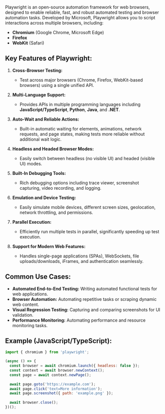 Playwright is an open-source automation framework for web browsers, designed to enable reliable, fast, and robust automated testing and browser automation tasks. Developed by Microsoft, Playwright allows you to script interactions across multiple browsers, including:

- **Chromium** (Google Chrome, Microsoft Edge)
- **Firefox**
- **WebKit** (Safari)

## Key Features of Playwright:

1. **Cross-Browser Testing:**
   - Test across major browsers (Chrome, Firefox, WebKit-based browsers) using a single unified API.

2. **Multi-Language Support:**
   - Provides APIs in multiple programming languages including **JavaScript/TypeScript**, **Python**, **Java**, and **.NET**.

3. **Auto-Wait and Reliable Actions:**
   - Built-in automatic waiting for elements, animations, network requests, and page states, making tests more reliable without additional wait logic.

4. **Headless and Headed Browser Modes:**
   - Easily switch between headless (no visible UI) and headed (visible UI) modes.

5. **Built-In Debugging Tools:**
   - Rich debugging options including trace viewer, screenshot capturing, video recording, and logging.

6. **Emulation and Device Testing:**
   - Easily simulate mobile devices, different screen sizes, geolocation, network throttling, and permissions.

7. **Parallel Execution:**
   - Efficiently run multiple tests in parallel, significantly speeding up test execution.

8. **Support for Modern Web Features:**
   - Handles single-page applications (SPAs), WebSockets, file uploads/downloads, iFrames, and authentication seamlessly.

## Common Use Cases:

- **Automated End-to-End Testing:** Writing automated functional tests for web applications.
- **Browser Automation:** Automating repetitive tasks or scraping dynamic web content.
- **Visual Regression Testing:** Capturing and comparing screenshots for UI validation.
- **Performance Monitoring:** Automating performance and resource monitoring tasks.

## Example (JavaScript/TypeScript):

```javascript
import { chromium } from 'playwright';

(async () => {
  const browser = await chromium.launch({ headless: false });
  const context = await browser.newContext();
  const page = await context.newPage();
  
  await page.goto('https://example.com');
  await page.click('text=More information');
  await page.screenshot({ path: 'example.png' });
  
  await browser.close();
})();
```

